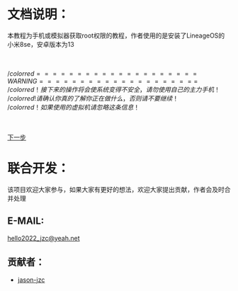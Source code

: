# 文档说明：
  本教程为手机或模拟器获取root权限的教程，作者使用的是安装了LineageOS的小米8se，安卓版本为13  

<br><br>
$/color{red}{====================WARNING====================}$ <br>
$/color{red}{！接下来的操作将会使系统变得不安全，请勿使用自己的主力手机！}$ <br>
$/color{red}{!请确认你真的了解你正在做什么，否则请不要继续！}$ <br>
$/color{red}{！如果使用的虚拟机请忽略这条信息！}$ <br>
<br><br>


[下一步](/tutorial/GET_ROOT.md)  

# 联合开发：
  该项目欢迎大家参与，如果大家有更好的想法，欢迎大家提出贡献，作者会及时合并处理  
  ## E-MAIL:
  hello2022_jzc@yeah.net  
  ## 贡献者：
  * [jason-jzc](https://github.com/jason-jzc)